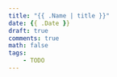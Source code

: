 ```yaml
---
title: "{{ .Name | title }}"
date: {{ .Date }}
draft: true
comments: true
math: false
tags:
    - TODO
---
```


<!--more-->

